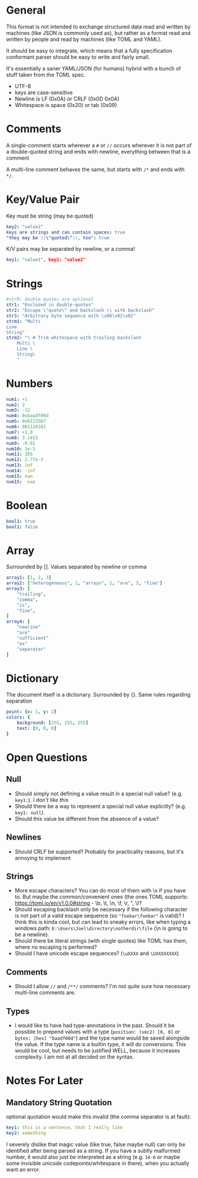 # General
This format is not intended to exchange structured data read and written by machines (like JSON is commonly used as), but rather as a format read and written by people and read by machines (like TOML and YAML).

It should be easy to integrate, which means that a fully specification conformant parser should be easy to write and fairly small.

It's essentially a saner YAML/JSON (for humans) hybrid with a bunch of stuff taken from the TOML spec.

* UTF-8
* keys are case-sensitive
* Newline is LF (0x0A) or CRLF (0x0D 0x0A)
* Whitespace is space (0x20) or tab (0x09)

# Comments
A single-comment starts wherever a `#` or `//` occurs wherever it is not part of a double-quoted string and ends with newline, everything between that is a comment

A multi-line comment behaves the same, but starts with `/*` and ends with `*/`.

# Key/Value Pair
Key must be string (may be quoted)
```yaml
key2: "value2"
keys are strings and can contain spaces: true
"they may be ::\"quoted\"::, too": true
```
K/V pairs may be separated by newline, or a comma!
```yaml
key1: "value1", key2: "value2"
```

# Strings
```yaml
#str0: double quotes are optional
str1: "Enclosed in double-quotes"
str2: "Escape \"quote\" and backslash \\ with backslash"
str3: "Arbitrary byte sequence with \x00\x01\x02"
strm1: "Multi
Line
String"
strm2: "\ # Trim whitespace with trailing backslash
    Multi \
    Line \
    String\
    "
```

# Numbers
```yaml
num1: +1
num2: 2
num3: -12
num4: 0xbaadf00d
num5: 0o0123567
num6: 0b1110101
num7: +1.0
num8: 3.1415
num9: -0.01
num10: 1e-5
num11: 3E6
num12: 2.77e-3
num13: inf
num14: -inf
num15: nan
num15: -nan
```

# Boolean
```yaml
bool1: true
bool1: false
```

# Array
Surrounded by []. Values separated by newline or comma
```yaml
array1: [1, 2, 3]
array2: ["heterogeneous", 1, "arrays", 2, "are", 3, "fine"]
array3: [
    "trailing",
    "comma",
    "is",
    "fine",
]
array4: [
    "newline"
    "are"
    "sufficient"
    "as"
    "separator"
]
```

# Dictionary
The document itself is a dictionary. Surrounded by {}. Same rules regarding separation
```yaml
point: {x: 1, y: 2}
colors: {
    background: [255, 255, 255]
    text: [0, 0, 0]
}
```

# Open Questions
## Null
* Should simply not defining a value result in a special null value? (e.g. `key1:`). *I don't like this*
* Should there be a way to represent a special null value explicitly? (e.g. `key1: null`).
* Should this value be different from the absence of a value?

## Newlines
* Should CRLF be supported? Probably for practicality reasons, but it's annoying to implement

## Strings
* More escape characters? You can do most of them with \x if you have to. But maybe the common/convenient ones (the ones TOML supports: https://toml.io/en/v1.0.0#string - \b, \t, \n, \f, \r, \", \\)?
* Should escaping backlash only be necessary if the following character is not part of a valid escape sequence (so `"foobar\foobar"` is valid)? I think this is kinda cool, but can lead to sneaky errors, like when typing a windows path: `E:\Users\Joel\directory\notherdir\file` (\n is going to be a newline).
* Should there be literal strings (with single quotes) like TOML has them, where no escaping is performed?
* Should I have unicode escape sequences? (`\uXXXX` and `\UXXXXXXXX`)

## Comments
* Should I allow `//` and `/**/` comments? I'm not quite sure how necessary multi-line comments are.

## Types
* I would like to have had type-annotations in the past. Should it be possible to prepend values with a type (`position: (vec2) [0, 0]` or `bytes: [hex] "baadf00d"`) and the type name would be saved alongside the value. If the type name is a builtin type, it will do conversions. This would be cool, but needs to be justified WELL, because it increases complexity. I am not at all decided on the syntax.

# Notes For Later
## Mandatory String Quotation
optional quotation would make this invalid (the comma separator is at fault):
```yaml
key1: this is a sentence, that I really like
key2: something
```

I severely dislike that magic value (like true, false maybe null) can only be identified after being parsed as a string. If you have a subtly malformed number, it would also just be interpreted as a string (e.g. `1ê-6` or maybe some invisible unicode codepoints/whitespace in there), when you actually want an error.
